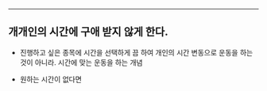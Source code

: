 ****
## 개개인의 시간에 구애 받지 않게 한다.


- 진행하고 싶은 종목에 시간을 선택하게 끔 하여 개인의 시간 변동으로 운동을 하는 것이 아니라. 시간에 맞는 운동을 하는 개념
- 원하는 시간이 없다면 
